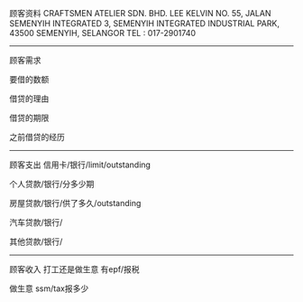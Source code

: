 顾客资料
CRAFTSMEN ATELIER SDN. BHD. 
LEE KELVIN NO. 55, JALAN SEMENYIH INTEGRATED 3, SEMENYIH INTEGRATED INDUSTRIAL PARK, 43500 SEMENYIH, SELANGOR TEL : 017-2901740


-----------------
顾客需求


要借的数额

借贷的理由

借贷的期限

之前借贷的经历


--------------
顾客支出
信用卡/银行/limit/outstanding


个人贷款/银行/分多少期

房屋贷款/银行/供了多久/outstanding

汽车贷款/银行/


其他贷款/银行/

-----------
顾客收入
打工还是做生意
有epf/报税

做生意 ssm/tax报多少

